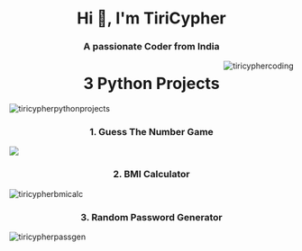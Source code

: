 <h1 align="center">Hi 👋, I'm TiriCypher</h1>
<h3 align="center">A passionate Coder from India</h3>
<img src = "https://i.imgur.com/1ZvVkDc.gif" alt="tiricyphercoding" align="right">
<h1 align="center">3 Python Projects</h1>
<img src="https://ccweb.imgix.net/https%3A%2F%2Fimg.youtube.com%2Fvi%2FtxKBWtvV99Y%2Fhqdefault.jpg?ar=16%3A9&auto=format&cs=strip&fit=crop&h=380&ixlib=php-4.1.0&w=535&s=8b6170824c0327e37170141415f0171f" alt="tiricypherpythonprojects" align="center">
<br>
<h3 align="center">1. Guess The Number Game</h3>
<img src="https://i.ytimg.com/vi/U_Cull2fHPw/maxresdefault.jpg" align="center"><br>
<h3 align="center">2. BMI Calculator</h3>
<img src="https://i0.wp.com/thecleverprogrammer.com/wp-content/uploads/2020/12/BMI-Calculator-with-Python.png?fit=1280%2C720&ssl=1" alt="tiricypherbmicalc" align="center"><br>
<h3 align="center">3. Random Password Generator</h3>
<img src="https://i.ytimg.com/vi/2Z8kn_WzW7U/maxresdefault.jpg" alt="tiricypherpassgen" align="center">
